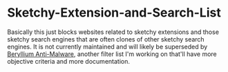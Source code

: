 # Sketchy-Extension-and-Search-List
Basically this just blocks websites related to sketchy extensions and those sketchy search engines that are often clones of other sketchy search engines. It is not currently maintained and will likely be superseded by [Beryllium Anti-Malware](https://github.com/Arctic-Circle-System/Beryllium-Anti-Malware), another filter list I'm working on that'll have more objective criteria and more documentation.
